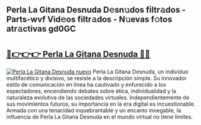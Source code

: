 ## Perla La Gitana Desnuda D𝚎sn𝚞dos filtr𝚊dos - Parts-wvf Vid𝚎os filtr𝚊dos - N𝚞evas f𝚘tos atr𝚊ctivas gd0GC

# <h2><a href="http://mbamds.tromn.icu/?c=Perla+La+Gitana+Desnuda">🔗👉👉👉 Perla La Gitana Desnuda 🔗🔗</a></h2>

[![Perla La Gitana Desnuda nuevo](https://i.imgur.com/pEAQMta.gif)](http://mbamds.tromn.icu/?c=Perla+La+Gitana+Desnuda)
Perla La Gitana Desnuda, un individuo multifacético y divisivo, se resiste a la descripción simple. Su innovador estilo de comunicación en línea ha cautivado y enfurecido a los espectadores, encendiendo debates sobre ética, individualidad y la naturaleza evolutiva de las sociedades virtuales. Independientemente de sus movimientos futuros, su importancia en la era digital es incuestionable. Armada con una tenacidad inquebrantable y un encanto innegable, la influencia de Perla La Gitana Desnuda en el mundo virtual no tiene límites.
